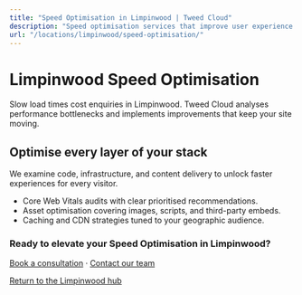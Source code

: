```yaml
---
title: "Speed Optimisation in Limpinwood | Tweed Cloud"
description: "Speed optimisation services that improve user experience for Limpinwood visitors."
url: "/locations/limpinwood/speed-optimisation/"
---
```


# Limpinwood Speed Optimisation

Slow load times cost enquiries in Limpinwood. Tweed Cloud analyses performance bottlenecks and implements improvements that keep your site moving.

## Optimise every layer of your stack

We examine code, infrastructure, and content delivery to unlock faster experiences for every visitor.

- Core Web Vitals audits with clear prioritised recommendations.
- Asset optimisation covering images, scripts, and third-party embeds.
- Caching and CDN strategies tuned to your geographic audience.

### Ready to elevate your Speed Optimisation in Limpinwood?

[Book a consultation](/consultation/) · [Contact our team](/contact/)

[Return to the Limpinwood hub](/locations/limpinwood/)
